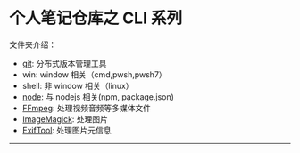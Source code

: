 # 个人笔记仓库之 CLI 系列

文件夹介绍：

-   [git](https://git-scm.com/): 分布式版本管理工具
-   win: window 相关（cmd,pwsh,pwsh7）
-   shell: 非 window 相关（linux）
-   [node](https://docs.npmjs.com/): 与 nodejs 相关(npm, package.json)
-   [FFmpeg](https://ffmpeg.org): 处理视频音频等多媒体文件
-   [ImageMagick](https://imagemagick.org/): 处理图片
-   [ExifTool](https://exiftool.org): 处理图片元信息

---
